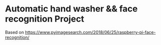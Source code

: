# Automatic hand washer && face recognition Project

Based on https://www.pyimagesearch.com/2018/06/25/raspberry-pi-face-recognition/
